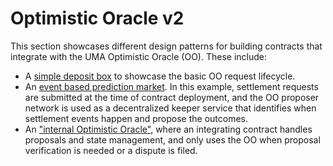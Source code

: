 # Optimistic Oracle v2

This section showcases different design patterns for building contracts that integrate with the UMA Optimistic Oracle (OO). These include:

* A [simple deposit box](solidity-examples.md) to showcase the basic OO request lifecycle.
* An [event based prediction market](in-depth-tutorial-event-based-prediction-market.md). In this example, settlement requests are submitted at the time of contract deployment, and the OO proposer network is used as a decentralized keeper service that identifies when settlement events happen and propose the outcomes.
* An ["internal Optimistic Oracle"](internal-optimistic-oracle.md), where an integrating contract handles proposals and state management, and only uses the OO when proposal verification is needed or a dispute is filed.

